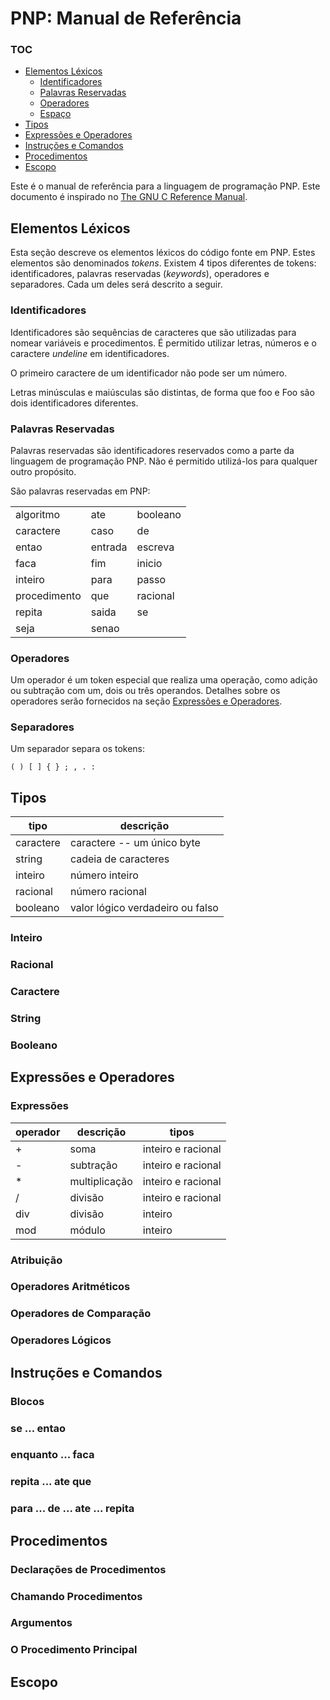 # PNP: Manual de Referência

### TOC

- [Elementos Léxicos](#elementos-léxicos)
   - [Identificadores](#identificadores)
   - [Palavras Reservadas](#palavras-reservadas)
   - [Operadores](#operadores)
   - [Espaço](#espaço)
- [Tipos](#tipos)
- [Expressões e Operadores](#expressões-e-operadores)
- [Instruções e Comandos](#instruções-e-comandos)
- [Procedimentos](#procedimentos)
- [Escopo](#escopo)

Este é o manual de referência para a linguagem de programação PNP. Este documento é inspirado no [The GNU C Reference Manual](https://www.gnu.org/software/gnu-c-manual/gnu-c-manual.html#Preface).

## Elementos Léxicos

Esta seção descreve os elementos léxicos do código fonte em PNP. Estes elementos são denominados *tokens*. Existem 4 tipos diferentes de tokens: identificadores, palavras reservadas (*keywords*), operadores e separadores. Cada um deles será descrito a seguir. 

### Identificadores

Identificadores são sequências de caracteres que são utilizadas para nomear variáveis e procedimentos. É permitido utilizar letras, números e o caractere *undeline* em identificadores. 

O primeiro caractere de um identificador não pode ser um número.

Letras minúsculas e maiúsculas são distintas, de forma que foo e Foo são dois identificadores diferentes.

### Palavras Reservadas

Palavras reservadas são identificadores reservados como a parte da linguagem de programação PNP. Não é permitido utilizá-los para qualquer outro propósito.

São palavras reservadas em PNP:

|              |         |          |
| ------------ | ------- | -------- |
| algoritmo    | ate     | booleano |
| caractere    | caso    | de       |
| entao        | entrada | escreva  |
| faca         | fim     | inicio   |
| inteiro      | para    | passo    |
| procedimento | que     | racional |
| repita       | saida   | se       |
| seja         | senao   |          |

### Operadores

Um operador é um token especial que realiza uma operação, como adição ou subtração com um, dois ou três operandos. Detalhes sobre os operadores serão fornecidos na seção [Expressões e Operadores](#expressões-e-operadores).

### Separadores

Um separador separa os tokens:

`( ) [ ] { } ; , . : `

## Tipos

| tipo      | descrição                        |
| --------- | -------------------------------- |
| caractere | caractere -- um único byte       |
| string    | cadeia de caracteres             |
| inteiro   | número inteiro                   |
| racional  | número racional                  |
| booleano  | valor lógico verdadeiro ou falso |

### Inteiro



### Racional



### Caractere



### String



### Booleano



## Expressões e Operadores

### Expressões

| operador | descrição     | tipos              |
| -------- | ------------- | ------------------ |
| +        | soma          | inteiro e racional |
| -        | subtração     | inteiro e racional |
| *        | multiplicação | inteiro e racional |
| /        | divisão       | inteiro e racional |
| div      | divisão       | inteiro            |
| mod      | módulo        | inteiro            |

### Atribuição

### Operadores Aritméticos

### Operadores de Comparação

### Operadores Lógicos

## Instruções e Comandos

### Blocos

### se ... entao

### enquanto ... faca

### repita ... ate que

### para ... de ... ate ... repita

## Procedimentos

### Declarações de Procedimentos

### Chamando Procedimentos

### Argumentos

### O Procedimento Principal

## Escopo

